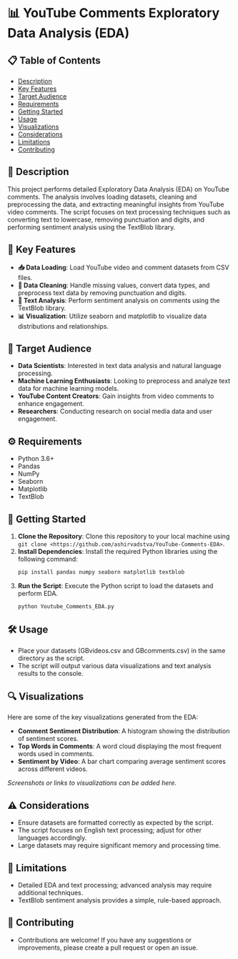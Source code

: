 # 📊 YouTube Comments Exploratory Data Analysis (EDA)

## 📋 Table of Contents
- [Description](#description)
- [Key Features](#key-features)
- [Target Audience](#target-audience)
- [Requirements](#requirements)
- [Getting Started](#getting-started)
- [Usage](#usage)
- [Visualizations](#visualizations)
- [Considerations](#considerations)
- [Limitations](#limitations)
- [Contributing](#contributing)
  
## 📝 Description

This project performs detailed Exploratory Data Analysis (EDA) on YouTube comments. The analysis involves loading datasets, cleaning and preprocessing the data, and extracting meaningful insights from YouTube video comments. The script focuses on text processing techniques such as converting text to lowercase, removing punctuation and digits, and performing sentiment analysis using the TextBlob library.

## 🌟 Key Features

- **📥 Data Loading**: Load YouTube video and comment datasets from CSV files.
- **🧹 Data Cleaning**: Handle missing values, convert data types, and preprocess text data by removing punctuation and digits.
- **📝 Text Analysis**: Perform sentiment analysis on comments using the TextBlob library.
- **📊 Visualization**: Utilize seaborn and matplotlib to visualize data distributions and relationships.

## 🎯 Target Audience

- **Data Scientists**: Interested in text data analysis and natural language processing.
- **Machine Learning Enthusiasts**: Looking to preprocess and analyze text data for machine learning models.
- **YouTube Content Creators**: Gain insights from video comments to enhance engagement.
- **Researchers**: Conducting research on social media data and user engagement.

## ⚙️ Requirements

- Python 3.6+
- Pandas
- NumPy
- Seaborn
- Matplotlib
- TextBlob

## 🚀 Getting Started

1. **Clone the Repository**: Clone this repository to your local machine using `git clone <https://github.com/ashirvadstva/YouTube-Comments-EDA>`.
2. **Install Dependencies**: Install the required Python libraries using the following command:
   ```bash
   pip install pandas numpy seaborn matplotlib textblob
3. **Run the Script**: Execute the Python script to load the datasets and perform EDA.
   ```bash
   python Youtube_Comments_EDA.py
   
 ## 🛠️ Usage

- Place your datasets (GBvideos.csv and GBcomments.csv) in the same directory as the script.
- The script will output various data visualizations and text analysis results to the console.

## 🔍 Visualizations
Here are some of the key visualizations generated from the EDA:

- **Comment Sentiment Distribution**: A histogram showing the distribution of sentiment scores.
- **Top Words in Comments**: A word cloud displaying the most frequent words used in comments.
- **Sentiment by Video**: A bar chart comparing average sentiment scores across different videos.

*Screenshots or links to visualizations can be added here.*  

## ⚠️ Considerations

- Ensure datasets are formatted correctly as expected by the script.
- The script focuses on English text processing; adjust for other languages accordingly.
- Large datasets may require significant memory and processing time.
  
## 🚧 Limitations

- Detailed EDA and text processing; advanced analysis may require additional techniques.
- TextBlob sentiment analysis provides a simple, rule-based approach.  

## 🤝 Contributing

- Contributions are welcome! If you have any suggestions or improvements, please create a pull request or open an issue.
